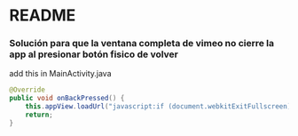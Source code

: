 # README #

### Solución para que la ventana completa de vimeo no cierre la app al presionar botón fisico de volver ###

add this in MainActivity.java
```java
@Override
public void onBackPressed() {
    this.appView.loadUrl("javascript:if (document.webkitExitFullscreen) {document.webkitExitFullscreen();}");
    return;
}
```

